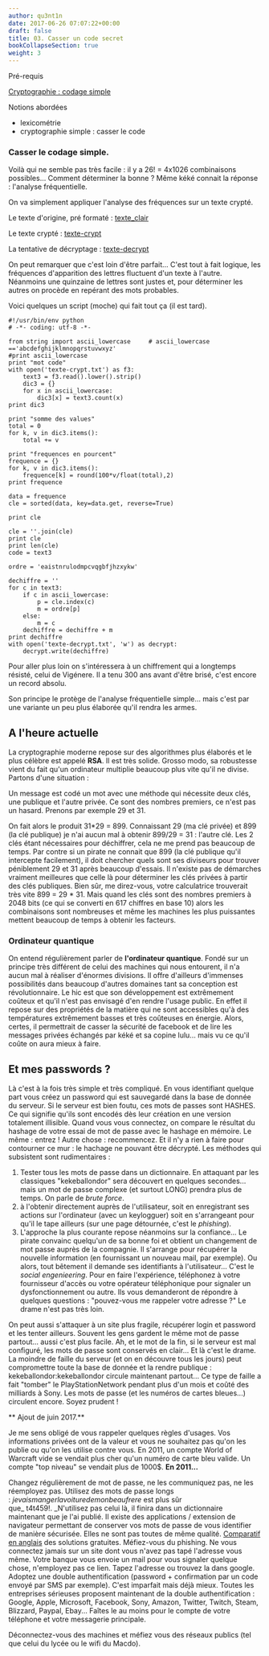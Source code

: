 ```yaml
---
author: qu3nt1n
date: 2017-06-26 07:07:22+00:00
draft: false
title: 03. Casser un code secret
bookCollapseSection: true
weight: 3
---
```




Pré-requis



[Cryptographie : codage simple](http://qkzk.xyz/?page_id=83)

Notions abordées



* lexicométrie
* cryptographie simple : casser le code







### Casser le codage simple.


Voilà qui ne semble pas très facile : il y a 26! = 4x1026 combinaisons possibles... Comment déterminer la bonne ? Même kéké connait la réponse : l'analyse fréquentielle.

On va simplement appliquer l'analyse des fréquences sur un texte crypté.

Le texte d'origine, pré formaté : [texte_clair](/uploads/uploads/2016/07/texte_clair.txt)

Le texte crypté : [texte-crypt](/uploads/uploads/2016/07/texte-crypt.txt)

La tentative de décryptage : [texte-decrypt](/uploads/uploads/2016/07/texte-decrypt.txt)

On peut remarquer que c'est loin d'être parfait... C'est tout à fait logique, les fréquences d'apparition des lettres fluctuent d'un texte à l'autre. Néanmoins une quinzaine de lettres sont justes et, pour déterminer les autres on procède en repérant des mots probables.

Voici quelques un script (moche) qui fait tout ça (il est tard).



    #!/usr/bin/env python
    # -*- coding: utf-8 -*-

    from string import ascii_lowercase     # ascii_lowercase =='abcdefghijklmnopqrstuvwxyz'
    #print ascii_lowercase
    print "mot code"
    with open('texte-crypt.txt') as f3:
        text3 = f3.read().lower().strip()
        dic3 = {}
        for x in ascii_lowercase:
            dic3[x] = text3.count(x)
    print dic3

    print "somme des values"
    total = 0
    for k, v in dic3.items():
        total += v

    print "frequences en pourcent"
    frequence = {}
    for k, v in dic3.items():
        frequence[k] = round(100*v/float(total),2)
    print frequence

    data = frequence
    cle = sorted(data, key=data.get, reverse=True)

    print cle

    cle = ''.join(cle)
    print cle
    print len(cle)
    code = text3

    ordre = 'eaistnrulodmpcvqgbfjhzxykw'

    dechiffre = ''
    for c in text3:
        if c in ascii_lowercase:
            p = cle.index(c)
            m = ordre[p]
        else:
            m = c
        dechiffre = dechiffre + m
    print dechiffre
    with open('texte-decrypt.txt', 'w') as decrypt:
        decrypt.write(dechiffre)



Pour aller plus loin on s'intéressera à un chiffrement qui a longtemps résisté, celui de Vigénere. Il a tenu 300 ans avant d'être brisé, c'est encore un record absolu.

Son principe le protège de l'analyse fréquentielle simple... mais c'est par une variante un peu plus élaborée qu'il rendra les armes.


## A l'heure actuelle


La cryptographie moderne repose sur des algorithmes plus élaborés et le plus célèbre est appelé **RSA**. Il est très solide. Grosso modo, sa robustesse vient du fait qu'un ordinateur multiplie beaucoup plus vite qu'il ne divise. Partons d'une situation :

Un message est codé un mot avec une méthode qui nécessite deux clés, une publique et l'autre privée. Ce sont des nombres premiers, ce n'est pas un hasard. Prenons par exemple 29 et 31.

On fait alors le produit 31*29 = 899. Connaissant 29 (ma clé privée) et 899 (la clé publique) je n'ai aucun mal à obtenir 899/29 = 31 : l'autre clé. Les 2 clés étant nécessaires pour déchiffrer, cela ne me prend pas beaucoup de temps. Par contre si un pirate ne connait que 899 (la clé publique qu'il intercepte facilement), il doit chercher quels sont ses diviseurs pour trouver péniblement 29 et 31 après beaucoup d'essais. Il n'existe pas de démarches vraiment meilleures que celle là pour déterminer les clés privées à partir des clés publiques.
Bien sûr, me direz-vous, votre calculatrice trouverait très vite 899 = 29 * 31. Mais quand les clés sont des nombres premiers à 2048 bits (ce qui se converti en 617 chiffres en base 10) alors les combinaisons sont nombreuses et même les machines les plus puissantes mettent beaucoup de temps à obtenir les facteurs.


### Ordinateur quantique


On entend régulièrement parler de **l'ordinateur quantique**. Fondé sur un principe très différent de celui des machines qui nous entourent, il n'a aucun mal à réaliser d'énormes divisions. Il offre d'ailleurs d'immenses possibilités dans beaucoup d'autres domaines tant sa conception est révolutionnaire.
Le hic est que son développement est extrêmement coûteux et qu'il n'est pas envisagé d'en rendre l'usage public. En effet il repose sur des propriétés de la matière qui ne sont accessibles qu'à des températures extrêmement basses et très coûteuses en énergie.
Alors, certes, il permettrait de casser la sécurité de facebook et de lire les messages privées échangés par kéké et sa copine lulu... mais vu ce qu'il coûte on aura mieux à faire.


## Et mes passwords ?


Là c'est à la fois très simple et très compliqué. En vous identifiant quelque part vous créez un password qui est sauvegardé dans la base de donnée du serveur. Si le serveur est bien foutu, ces mots de passes sont HASHES. Ce qui signifie qu'ils sont encodés dès leur création en une version totalement illisible. Quand vous vous connectez, on compare le résultat du hashage de votre essai de mot de passe avec le hashage en mémoire. Le même : entrez ! Autre chose : recommencez.
Et il n'y a rien à faire pour contourner ce mur : le hachage ne pouvant être décrypté.
Les méthodes qui subsistent sont rudimentaires :
1. Tester tous les mots de passe dans un dictionnaire. En attaquant par les classiques "kekeballondor" sera découvert en quelques secondes... mais un mot de passe complexe (et surtout LONG) prendra plus de temps. On parle de _brute force_.
2. à l'obtenir directement auprès de l'utilisateur, soit en enregistrant ses actions sur l'ordinateur (avec un keylogguer) soit en s'arrangeant pour qu'il le tape ailleurs (sur une page détournée, c'est le _phishing_).
3. L'approche la plus courante repose néanmoins sur la confiance... Le pirate convainc quelqu'un de sa bonne foi et obtient un changement de mot passe auprès de la compagnie. Il s'arrange pour récupérer la nouvelle information (en fournissant un nouveau mail, par exemple). Ou alors, tout bêtement il demande ses identifiants à l'utilisateur... C'est le _social engenieering_. Pour en faire l'expérience, téléphonez à votre fournisseur d'accès ou votre opérateur téléphonique pour signaler un dysfonctionnement ou autre. Ils vous demanderont de répondre à quelques questions : "pouvez-vous me rappeler votre adresse ?" Le drame n'est pas très loin.

On peut aussi s'attaquer à un site plus fragile, récupérer login et password et les tenter ailleurs. Souvent les gens gardent le même mot de passe partout... aussi c'est plus facile.
Ah, et le mot de la fin, si le serveur est mal configuré, les mots de passe sont conservés en clair... Et là c'est le drame. La moindre de faille du serveur (et on en découvre tous les jours) peut compromettre toute la base de donnée et la rendre publique : kekeballondor:kekeballondor circule maintenant partout... Ce type de faille a fait "tomber" le PlayStationNetwork pendant plus d'un mois et coûté des milliards à Sony. Les mots de passe (et les numéros de cartes bleues...) circulent encore.
Soyez prudent !

**
Ajout de juin 2017.**

Je me sens obligé de vous rappeler quelques règles d'usages. Vos informations privées ont de la valeur et vous ne souhaitez pas qu'on les publie ou qu'on les utilise contre vous. En 2011, un compte World of Warcraft vide se vendait plus cher qu'un numéro de carte bleu valide. Un compte "top niveau" se vendait plus de 1000$. **En 2011...**



 Changez régulièrement de mot de passe, ne les communiquez pas, ne les réemployez pas. Utilisez des mots de passe longs : _jevaismangerlavoituredemonbeaufrere_ est plus sûr que_ t4t459!. _N'utilisez pas celui là, il finira dans un dictionnaire maintenant que je l'ai publié.
 Il existe des applications / extension de navigateur permettant de conserver vos mots de passe de vous identifier de manière sécurisée. Elles ne sont pas toutes de même qualité. [Comparatif en anglais](http://www.pcmag.com/article2/0,2817,2475964,00.asp) des solutions gratuites.
 Méfiez-vous du phishing. Ne vous connectez jamais sur un site dont vous n'avez pas tapé l'adresse vous même. Votre banque vous envoie un mail pour vous signaler quelque chose, n'employez pas ce lien. Tapez l'adresse ou trouvez la dans google.
 Adoptez une double authentification (password + confirmation par un code envoyé par SMS par exemple). C'est imparfait mais déjà mieux. Toutes les entreprises sérieuses proposent maintenant de la double authentification : Google, Apple, Microsoft, Facebook, Sony, Amazon, Twitter, Twitch, Steam, Blizzard, Paypal, Ebay...
Faîtes le au moins pour le compte de votre téléphone et votre messagerie principale.

 Déconnectez-vous des machines et méfiez vous des réseaux publics (tel que celui du lycée ou le wifi du Macdo).
